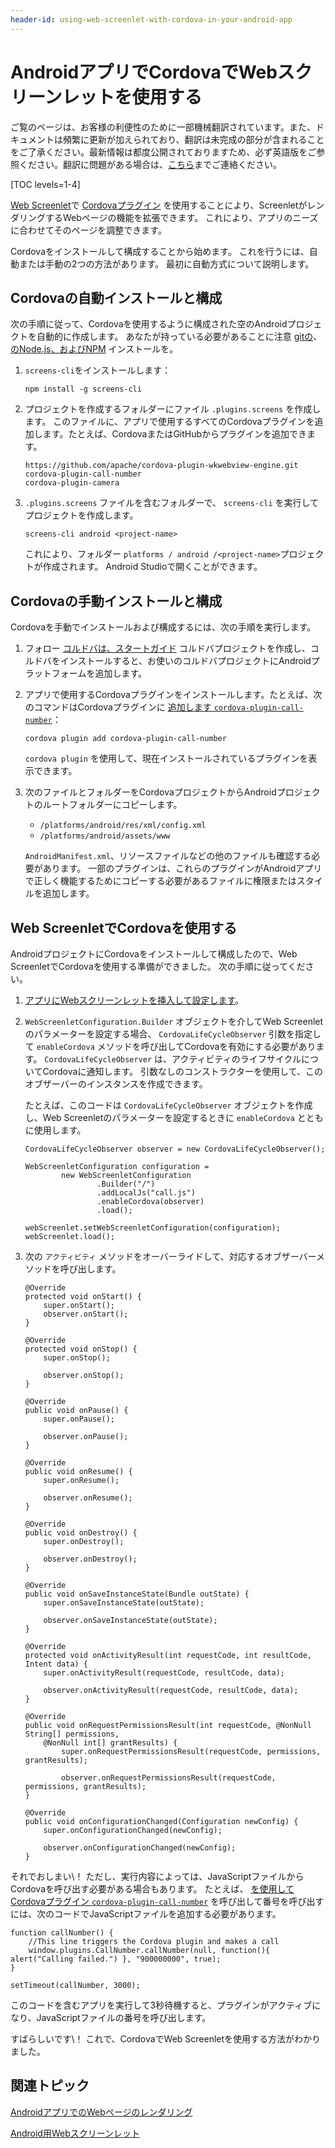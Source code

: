 ```yaml
---
header-id: using-web-screenlet-with-cordova-in-your-android-app
---
```


# AndroidアプリでCordovaでWebスクリーンレットを使用する

<p class="alert alert-info"><span class="wysiwyg-color-blue120">ご覧のページは、お客様の利便性のために一部機械翻訳されています。また、ドキュメントは頻繁に更新が加えられており、翻訳は未完成の部分が含まれることをご了承ください。最新情報は都度公開されておりますため、必ず英語版をご参照ください。翻訳に問題がある場合は、<a href="mailto:support-content-jp@liferay.com">こちら</a>までご連絡ください。</span></p>

[TOC levels=1-4]

[Web Screenlet](/docs/7-1/tutorials/-/knowledge_base/t/rendering-web-pages-in-your-android-app)で [Cordovaプラグイン](https://cordova.apache.org/plugins/) を使用することにより、ScreenletがレンダリングするWebページの機能を拡張できます。 これにより、アプリのニーズに合わせてそのページを調整できます。

Cordovaをインストールして構成することから始めます。 これを行うには、自動または手動の2つの方法があります。 最初に自動方式について説明します。

## Cordovaの自動インストールと構成

次の手順に従って、Cordovaを使用するように構成された空のAndroidプロジェクトを自動的に作成します。 あなたが持っている必要があることに注意 [gitの](https://git-scm.com/)、 [のNode.js、およびNPM](https://nodejs.org/en/) インストールを。

1.  `screens-cli`をインストールします：
   
        npm install -g screens-cli

2.  プロジェクトを作成するフォルダーにファイル `.plugins.screens` を作成します。 このファイルに、アプリで使用するすべてのCordovaプラグインを追加します。たとえば、CordovaまたはGitHubからプラグインを追加できます。
   
        https://github.com/apache/cordova-plugin-wkwebview-engine.git
        cordova-plugin-call-number
        cordova-plugin-camera

3.  `.plugins.screens` ファイルを含むフォルダーで、 `screens-cli` を実行してプロジェクトを作成します。
   
        screens-cli android <project-name>

    これにより、フォルダー `platforms / android /<project-name>`プロジェクトが作成されます。 Android Studioで開くことができます。

## Cordovaの手動インストールと構成

Cordovaを手動でインストールおよび構成するには、次の手順を実行します。

1.  フォロー [コルドバは、スタートガイド](https://cordova.apache.org/#getstarted) コルドバプロジェクトを作成し、コルドバをインストールすると、お使いのコルドバプロジェクトにAndroidプラットフォームを追加します。

2.  アプリで使用するCordovaプラグインをインストールします。たとえば、次のコマンドはCordovaプラグインに [追加します `cordova-plugin-call-number`](https://www.npmjs.com/package/cordova-plugin-call-number)：
   
        cordova plugin add cordova-plugin-call-number

    `cordova plugin` を使用して、現在インストールされているプラグインを表示できます。

3.  次のファイルとフォルダーをCordovaプロジェクトからAndroidプロジェクトのルートフォルダーにコピーします。

      - `/platforms/android/res/xml/config.xml`
      - `/platforms/android/assets/www`

    `AndroidManifest.xml`、リソースファイルなどの他のファイルも確認する必要があります。 一部のプラグインは、これらのプラグインがAndroidアプリで正しく機能するためにコピーする必要があるファイルに権限またはスタイルを追加します。

## Web ScreenletでCordovaを使用する

AndroidプロジェクトにCordovaをインストールして構成したので、Web ScreenletでCordovaを使用する準備ができました。 次の手順に従ってください。

1.  [アプリにWebスクリーンレットを挿入して設定します](/docs/7-1/tutorials/-/knowledge_base/t/rendering-web-pages-in-your-android-app)。

2.  `WebScreenletConfiguration.Builder` オブジェクトを介してWeb Screenletのパラメーターを設定する場合、 `CordovaLifeCycleObserver` 引数を指定して `enableCordova` メソッドを呼び出してCordovaを有効にする必要があります。 `CordovaLifeCycleObserver` は、アクティビティのライフサイクルについてCordovaに通知します。 引数なしのコンストラクターを使用して、このオブザーバーのインスタンスを作成できます。

    たとえば、このコードは `CordovaLifeCycleObserver` オブジェクトを作成し、Web Screenletのパラメーターを設定するときに `enableCordova` とともに使用します。
   
        CordovaLifeCycleObserver observer = new CordovaLifeCycleObserver();
       
        WebScreenletConfiguration configuration =
                new WebScreenletConfiguration
                        .Builder("/")
                        .addLocalJs("call.js")
                        .enableCordova(observer)
                        .load();
       
        webScreenlet.setWebScreenletConfiguration(configuration);
        webScreenlet.load();

3.  次の `アクティビティ` メソッドをオーバーライドして、対応するオブザーバーメソッドを呼び出します。
   
        @Override
        protected void onStart() {
            super.onStart();
            observer.onStart();
        }
       
        @Override
        protected void onStop() {
            super.onStop();
       
            observer.onStop();
        }
       
        @Override
        public void onPause() {
            super.onPause();
       
            observer.onPause();
        }
       
        @Override
        public void onResume() {
            super.onResume();
       
            observer.onResume();
        }
       
        @Override
        public void onDestroy() {
            super.onDestroy();
       
            observer.onDestroy();
        }
       
        @Override
        public void onSaveInstanceState(Bundle outState) {
            super.onSaveInstanceState(outState);
       
            observer.onSaveInstanceState(outState);
        }
       
        @Override
        protected void onActivityResult(int requestCode, int resultCode, Intent data) {
            super.onActivityResult(requestCode, resultCode, data);
       
            observer.onActivityResult(requestCode, resultCode, data);
        }
       
        @Override
        public void onRequestPermissionsResult(int requestCode, @NonNull String[] permissions, 
            @NonNull int[] grantResults) {
                super.onRequestPermissionsResult(requestCode, permissions, grantResults);
       
                observer.onRequestPermissionsResult(requestCode, permissions, grantResults);
        }
       
        @Override
        public void onConfigurationChanged(Configuration newConfig) {
            super.onConfigurationChanged(newConfig);
       
            observer.onConfigurationChanged(newConfig);
        }

それでおしまい\！ ただし、実行内容によっては、JavaScriptファイルからCordovaを呼び出す必要がある場合もあります。 たとえば、 [を使用してCordovaプラグイン `cordova-plugin-call-number`](https://www.npmjs.com/package/cordova-plugin-call-number) を呼び出して番号を呼び出すには、次のコードでJavaScriptファイルを追加する必要があります。

    function callNumber() {
        //This line triggers the Cordova plugin and makes a call
        window.plugins.CallNumber.callNumber(null, function(){ alert("Calling failed.") }, "900000000", true);
    }
    
    setTimeout(callNumber, 3000);

このコードを含むアプリを実行して3秒待機すると、プラグインがアクティブになり、JavaScriptファイルの番号を呼び出します。

すばらしいです\！ これで、CordovaでWeb Screenletを使用する方法がわかりました。

## 関連トピック

[AndroidアプリでのWebページのレンダリング](/docs/7-1/tutorials/-/knowledge_base/t/rendering-web-pages-in-your-android-app)

[Android用Webスクリーンレット](/docs/7-1/reference/-/knowledge_base/r/web-screenlet-for-android)
